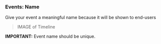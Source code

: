 ### Events: Name

Give your event a meaningful name because it will be shown to end-users

>IMAGE of Timeline

**IMPORTANT:** Event name should be unique.
